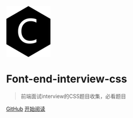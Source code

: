 ![logo](./web-logo-120.png)

# Font-end-interview-css

> 前端面试interview的CSS题目收集，必看题目

[GitHub](https://github.com/nieyafei/front-end-interview-css)
[开始阅读](/basic)